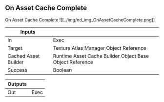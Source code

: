 ## On Asset Cache Complete
On Asset Cache Complete
![[../img/nd_img_OnAssetCacheComplete.png]]

|Inputs||
|--|--|
| In | Exec |
| Target | Texture Atlas Manager Object Reference |
| Cached Asset Builder | Runtime Asset Cache Builder Object Base Object Reference |
| Success | Boolean |

|Outputs||
|--|--|
| Out | Exec |
